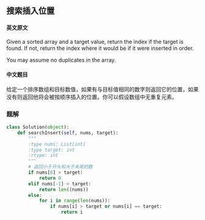 ## 搜索插入位置

#### 英文原文

Given a sorted array and a target value, return the index if the target is found. If not, return the index where it would be if it were inserted in order.

You may assume no duplicates in the array.

#### 中文题目

给定一个排序数组和目标数值，如果有与目标值相同的数字则返回它的位置，如果没有则返回他将会被按顺序插入的位置。你可以假设数组中无重复元素。

### 题解

```python
class Solution(object):
    def searchInsert(self, nums, target):
        """
        :type nums: List[int]
        :type target: int
        :rtype: int
        """
        # 返回小于开头和大于末尾的数
        if nums[0] > target:
            return 0
        elif nums[-1] < target:
            return len((nums))
        else:
            for i in range(len(nums)):
                if nums[i] > target or nums[i] == target: 
                    return i

```

